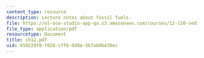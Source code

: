 ```yaml
---
content_type: resource
description: Lecture notes about fossil fuels.
file: https://ol-ocw-studio-app-qa.s3.amazonaws.com/courses/12-110-sedimentary-geology-spring-2007/650229f0f026cff60d8e567ab0b430ec_ch12.pdf
file_type: application/pdf
resourcetype: Document
title: ch12.pdf
uid: 650229f0-f026-cff6-0d8e-567ab0b430ec
---
```

